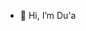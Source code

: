 - 👋 Hi, I’m Du'a



<!---
dua17/dua17 is a ✨ special ✨ repository because its `README.md` (this file) appears on your GitHub profile.
You can click the Preview link to take a look at your changes.
--->
